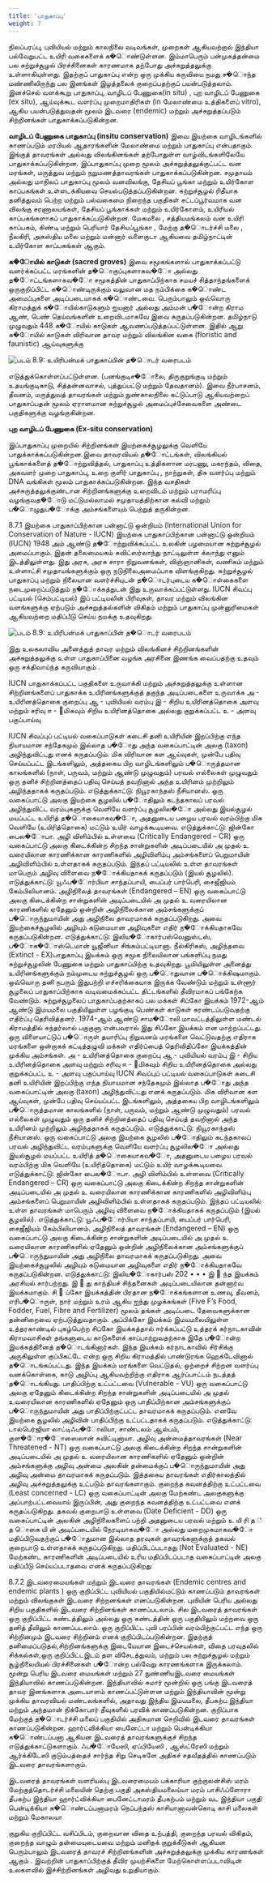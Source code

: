 ```yaml
---
title: 'பாதுகாப்பு'
weight: 7
---
```


 நிலப்பரப்பு, புவியியல் மற்றும் காலநிலை வடிவங்கள்,
முறைகள் ஆகியவற்றால் இந்தியா பல்வேறுபட்ட
உயிரி வகைகளைக் க�ொண்டுள்ளன. இம்மாபெரும்
பன்முகத்தன்மை பல சுற்றுச்சூழல் பிரச்சினைகள்
காரணமாக
தற்போது
அச்சுறுத்தலுக்கு
உள்ளாகியுள்ளது. இதற்குப் பாதுகாப்பு என்ற ஒரு
முக்கிய கருவியை நமது ச�ொந்த மண்ணிலிருந்து பல
இனங்கள்
இழத்தலைக்
குறைப்பதற்குப்
பயன்படுத்தலாம். இனச்செல் வளக்கூறு பாதுகாப்பு,
வாழிடப் பேணுகை(in situ) , புற வாழிடப் பேணுகை
(ex situ), ஆய்வுக்கூட வளர்ப்பு முறைமாதிரிகள் (in
மேலாண்மை
உத்திகளைப்
vitro),
ஆகிய
பயன்படுத்துவதன் மூலம் இடவரை (endemic) மற்றும்
அச்சுறுத்தப்படும் சிற்றினங்கள் பாதுகாக்கப்படுகின்றன.

**வாழிடப் பேணுகை பாதுகாப்பு (insitu conservation)**
இவை இயற்கை வாழிடங்களில் காணப்படும் மரபியல்
ஆதாரங்களின் மேலாண்மை மற்றும் பாதுகாப்பு
என்பதாகும்.
இங்குத்
தாவரங்கள்
அல்லது
விலங்கினங்கள் தற்போதுள்ள வாழ்விடங்களிலேயே
பாதுகாக்கப்படுகின்றன. இப்பாதுகாப்பு முறை மூலம்
அச்சுறுத்தலுக்குட்பட்ட வன மரங்கள், மருத்துவ மற்றும்
நறுமணத்தாவரங்கள்
பாதுகாக்கப்படுகின்றன.
சமுதாயம் அல்லது மாநிலப் பாதுகாப்பு மூலம்
வனவிலங்கு, தேசியப் பூங்கா மற்றும் உயிர்கோள
காப்பகங்கள்
உள்ளடக்கியவை
செயல்படுத்தப்படுகின்றன.
சுற்றுச்சூழல்
ரிதீயாக
தனித்துவம் பெற்ற மற்றும் பல்வகைமை நிறைந்த
பகுதிகள்
சட்டப்பூர்வமாக
வன
விலங்கு
சரணாலயங்கள், தேசியப் பூங்காக்கள் மற்றும்
உயிர்கோளம்,
உயிரியல்
காப்பகங்களாகப்
பாதுகாக்கப்படுகின்றன. மேகமலை , சத்தியமங்கலம்
வன உயிரி காப்பகம், கிண்டி மற்றும் பெரியார்
தேசியப்பூங்கா , மேற்கு த�ொடர்ச்சி மலை , நீலகிரி,
அகஸ்திய மலை மற்றும் மன்னார் வளைகுடா
ஆகியவை தமிழ்நாட்டின் உயிர்கோள காப்பகங்கள்
ஆகும்.

**க�ோயில் காடுகள் (sacred groves)**
இவை சமூகங்களால் பாதுகாக்கப்பட்டு வளர்க்கப்பட்ட
மரங்களின்
த�ொகுப்புகளாகவ�ோ
அல்லது
த�ோட்டங்களாகவ�ோ சமூகத்தின் பாதுகாப்பிற்காக
சமயச்
சித்தாந்தங்களைக்
ஒருகுறிப்பிட்ட
க�ொண்டிருக்கும் வலுவான மத நம்பிக்கை க�ொண்ட
அமைப்புகளை
அடிப்படையாகக்
க�ொண்டவை.
பெரும்பாலும்
ஒவ்வொரு
கிராமத்துக்
க�ோயில்காடுகளும் ஐயனார் அல்லது அம்மன் ப�ோன்ற
கிராம ஆண், பெண் தெய்வங்களின் உறைவிடமாகவே
இவை கருதப்படுகின்றன. தமிழ்நாடு முழுவதும் 448
க�ோயில் காடுகள் ஆவணப்படுத்தப்பட்டுள்ளன. இதில்
ஆறு க�ோயில் காடுகள் விரிவான தாவர மற்றும்
விலங்கின வகை (floristic and faunistic) ஆய்வுகளுக்கு


![படம் 8.9: உயிரிபன்மக் பாதுகாப்பின் த�ொடர் வரைபடம்](8.20.png "")

எடுத்துக்கொள்ளப்பட்டுள்ளன.
(பனங்குடிச�ோலை,
திருகுறுங்குடி
மற்றும்
உதயங்குடிகாடு,
சித்தன்னவாசல், புத்துப்பட்டு மற்றும் தேவதானம்).
இவை நீர்பாசனம், தீவனம், மருத்துவத் தாவரங்கள்
மற்றும் நுண்காலநிலை கட்டுப்பாடு ஆகியவற்றைப்
பாதுகாப்பதன் மூலம் ஏராளமான சுற்றுச்சூழல்
அமைப்புச்சேவைகளை அண்டை பகுதிகளுக்கு
வழங்குகின்றன.

**புற வாழிடப் பேணுகை (Ex-situ conservation)**

இப்பாதுகாப்பு
முறையில்
சிற்றினங்கள்
இயற்கைச்சூழலுக்கு
வெளியே
பாதுக்காக்கப்படுகின்றன.இவை
தாவரவியல்
த�ோட்டங்கள்,
விலங்கியல்
பூங்காக்களைத்
த�ோற்றுவித்தல், பாதுகாப்பு உத்திகளான மரபணு,
மகரந்தம், விதை, அகவளர் முறை பாதுகாப்பு, உறை
குளிர் பாதுகாப்பு , நாற்றுகள், திசு வளர்ப்பு மற்றும் DNA
வங்கிகள் மூலம் பாதுகாக்கப்படுகின்றன. இந்த
வசதிகள் அச்சுருத்தலுக்குண்டான சிற்றினங்களுக்கு
உறைவிடம் மற்றும் பராமரிப்பு வழங்குவத�ோடு
மட்டுமல்லாமல் சமுதாயத்திற்கான கல்வி மற்றும்
ப�ொழுதுப�ோக்கு அம்சங்களையும் பெற்றுத் தருகின்றன.

8.7.1 இயற்கை பாதுகாப்பிற்கான பன்னாட்டு
ஒன்றியம் (International Union for Conservation
of Nature - IUCN)
இயற்கை பாதுகாப்பிற்கான பன்னாட்டு ஒன்றியம்
(IUCN) 1948 அம் ஆண்டு த�ோற்றுவிக்கப்பட்ட உலகின்
பழமையான சுற்றுச்சூழல் அமைப்பாகும். இதன்
தலைமையகம் சுவிட்ஸர்லாந்து நாட்டிலுள்ள க்லாந்து
எனும் இடத்திலுள்ளது. இது அரசு, அரசு சாரா
நிறுவனங்கள், விஞ்ஞானிகள், வணிகம் மற்றும்
உள்ளாட்சி சமுதாயங்களுக்கும் ஒரு நடுநிலைஅமைப்பாக விளங்குகிறது. சுற்றுச்சூழல் பாதுகாப்பு
மற்றும் நிலையான வளர்ச்சியுடன் த�ொடர்புடைய
க�ொள்கைகளை நடைமுறைப்படுத்தும் ந�ோக்கத்துடன்
இது உருவாக்கப்பட்டுள்ளது.
IUCN சிவப்பு பட்டியல் (செம்பட்டியல்)
இப் பட்டியலின் பிரிவுகள், தாவர மற்றும் விலங்கின
வளங்களுக்கு ஏற்படும் அச்சுறுத்தல்களின் விகிதம்
மற்றும் பாதுகாப்பு முன்னுரிமைகள் ஆகியவற்றை
மதிப்பீடு செய்ய நமக்கு உதவுகிறது.


![படம் 8.9: உயிரிபன்மக் பாதுகாப்பின் த�ொடர் வரைபடம்](8.9.png "")

இது உலகலாவிய அனைத்துத் தாவர மற்றும்
விலங்கினச் சிற்றினங்களின் அச்சுறுத்தலுக்கு உள்ள
பாதுகாப்பினை
வழங்க
அரசினை
இணங்க
வைப்பதற்கு உதவும் ஒரு சக்திவாய்ந்த கருவியாகும் .

IUCN பாதுகாக்கப்பட்ட பகுதிகளை உருவாக்கி மற்றும்
அச்சுறுத்தலுக்கு
உள்ளான
சிற்றினங்களைப்
பாதுகாக்க
உயிரினங்களுக்குத்
தகுந்த
அடிப்படைகளை
உருவாக்க
அ - உயிரினத்தொகை குறைப்பு
ஆ - புவியியல் வரம்பு
இ - சிறிய உயிரினத்தொகை அளவு மற்றும் சரிவு
ஈ -	மிகவும்
சிறிய
உயிரினத்தொகை
அல்லது
குறுக்கப்பட்ட
உ - அளவு பகுப்பாய்வு

IUCN சிவப்புப் பட்டியல் வகைப்பாடுகள்
கடைசி தனி உயிரியின் இறப்பிற்கு எந்த நியாயமான
சந்தேகமும் இல்லாத ப�ோது அந்த வகைப்பாட்டின்
அலகு (taxon) அழிந்துவிட்டது எனக் கருதப்படும். மிக
விரிவான கள ஆய்வுகள், முன்பே பதிவு செய்யப்பட்ட
இடங்களிலும், அத்தகைய பிற வாழிடங்களிலும்
ப�ொருத்தமான காலங்களில் (நாள், பருவம், மற்றும்
ஆண்டு முழுவதும்) பரவல் எல்லைகள் முழுவதும் ஒரு
தனிச் சிற்றினத்தைப் பதிவு செய்யத் தவறினால் அந்த
உயிரினம் முற்றிலும் அழிந்ததாகக் கருதப்படும்.
எடுத்துக்காட்டு: நியூரகாந்தஸ் நீசியானஸ்.
ஒரு வகைப்பாட்டு அலகு இயற்கை சூழலில்
ப�ோதிலும்
கடந்தகாலப்
பரவல்
அழிந்துவிட்ட
வரம்புகளுக்கு வெளியே வளர்ப்பு சூழலில�ோ அல்லது
இயல்சூழல் மயப்பட்ட உயிரித் த�ொகையாகவ�ோ,
அதனுடைய பழைய பரவல் வரம்பிற்கு மிக வெளியே
(உயிரித்தொகை) மட்டும் உயிர் வாழக்கூடியவை.
எடுத்துக்காட்டு: ஜின்கோ பைல�ோபா.
அழி விளிம்பில் உள்ளவை (Critically Endangered – CR)
ஒரு வகைப்பாட்டு அலகு கிடைக்கின்ற சிறந்த
சான்றுகளின் அடிப்படையில் அ முதல் உ வரையிலான
காரணிக்கான
காரணிகளில்
அழிவிளிம்பு
அம்சங்களைப்
பெறுமாயின்
அழிவிளிம்பில்
உள்ளதாகக் கருதப்படும். இந்தப் பட்டியலில் உள்ள
தாவரங்கள்
மாபெரும்
அழிவு
விளைவை
ந�ோக்கியதாகக்
கருதப்படும்
(இயல்
சூழலில்).
எடுத்துக்காட்டு: யூஃப�ோர்பியா சாந்தப்பாயி, பைப்பர்
பார்பெரி, சைஜீஜியம் கேம்பிலியானம்.
அழிநிலைத் தாவரங்கள் (Endangered – EN)
ஒரு வகைப்பாட்டு அலகு கிடைக்கின்ற சான்றுகளின்
அடிப்படையில் அ முதல் உ வரையிலான காரணிகளில்
ஏதேனும் ஒன்றின் அழிநிலைக்கான அம்சங்களுக்குப்
ப�ொருந்துமாயின் அது அழிநிலை தாவரமாகக்
கருதப்படுகிறது. அவை இயற்கைச்சூழலில் அழியும்
கடுமையான அழிவுகளை எதிர் ந�ோக்கியதாகவே
கருதப்படுகின்றன. எடுத்துக்காட்டு: இலிய�ோகார்பஸ்வெனுஸ்டஸ்,
ப�ோக�ோஸ்டெமான்
யூஜீனியா சிங்கம்பட்டியானா.
நீல்கிரிகஸ்,
அழிந்தவை (Extinct - EX)பாதுகாப்பு இயக்கம்
ஒரு சமூக நிலையிலான பங்களிப்பு நமது
சுற்றுச்சூழலின் பேணுகை மற்றும் பாதுகாப்பிற்கு
உதவுகிறது.
பூமியிலுள்ள
அனைத்து
உயிரினங்களுக்கும் நம்முடைய சுற்றுச்சூழல் ஒரு
ப�ொதுவான ப�ொக்கிஷமாகும். ஒவ்வொரு தனி
நபரும் இதுபற்றி எச்சரிக்கையாக இருக்க வேண்டும்
மற்றும் உள்ளூர் சூழலைப் பாதுகாப்பிற்காக
வடிவமைக்கப்பட்ட
திட்டங்களில்
தீவிரமாகப்
பங்கேற்க
வேண்டும்.
சுற்றுச்சூழலைப்
பாதுகாப்பதற்காகப் பல மக்கள்
சிப்கோ இயக்கம்
1972-ஆம் ஆண்டு இமயமலை பகுதியிலுள்ள
பழங்குடி பெண்கள் காடுகள் சுரண்டப்படுவதற்கு
எதிர்ப்பு தெரிவித்தனர். 1974-ஆம் ஆண்டு சாம�ோலி
மாவட்டத்திலுள்ள மண்டல் கிராமத்தில் சுந்தர்லால்
பகுகுனா என்பவரால் இது சிப்கோ இயக்கம் என
மாற்றப்பட்டது. ஒரு விளையாட்டுப் ப�ொருள் தயாரிப்பு
நிறுவனம் மரங்களை வெட்டுவதற்கு எதிராக
மரங்களை ஒன்றாகக் கட்டித்தழுவி மக்கள்
எதிர்ப்பைத் தெரிவிதிப்கோ இயக்கத்தின்
முக்கிய அம்சங்கள்.
அ - உயிரினத்தொகை குறைப்பு
ஆ - புவியியல் வரம்பு
இ - சிறிய உயிரினத்தொகை அளவு மற்றும் சரிவு
ஈ -	மிகவும்
சிறிய
உயிரினத்தொகை
அல்லது
குறுக்கப்பட்ட
உ - அளவு பகுப்பாய்வு
IUCN சிவப்புப் பட்டியல் வகைப்பாடுகள்
கடைசி தனி உயிரியின் இறப்பிற்கு எந்த நியாயமான
சந்தேகமும் இல்லாத ப�ோது அந்த வகைப்பாட்டின்
அலகு (taxon) அழிந்துவிட்டது எனக் கருதப்படும். மிக
விரிவான கள ஆய்வுகள், முன்பே பதிவு செய்யப்பட்ட
இடங்களிலும், அத்தகைய பிற வாழிடங்களிலும்
ப�ொருத்தமான காலங்களில் (நாள், பருவம், மற்றும்
ஆண்டு முழுவதும்) பரவல் எல்லைகள் முழுவதும் ஒரு
தனிச் சிற்றினத்தைப் பதிவு செய்யத் தவறினால் அந்த
உயிரினம் முற்றிலும் அழிந்ததாகக் கருதப்படும்.
எடுத்துக்காட்டு: நியூரகாந்தஸ் நீசியானஸ்.
ஒரு வகைப்பாட்டு அலகு இயற்கை சூழலில்
ப�ோதிலும்
கடந்தகாலப்
பரவல்
அழிந்துவிட்ட
வரம்புகளுக்கு வெளியே வளர்ப்பு சூழலில�ோ அல்லது
இயல்சூழல் மயப்பட்ட உயிரித் த�ொகையாகவ�ோ,
அதனுடைய பழைய பரவல் வரம்பிற்கு மிக வெளியே
(உயிரித்தொகை) மட்டும் உயிர் வாழக்கூடியவை.
எடுத்துக்காட்டு: ஜின்கோ பைல�ோபா.
அழி விளிம்பில் உள்ளவை (Critically Endangered – CR)
ஒரு வகைப்பாட்டு அலகு கிடைக்கின்ற சிறந்த
சான்றுகளின் அடிப்படையில் அ முதல் உ வரையிலான
காரணிக்கான
காரணிகளில்
அழிவிளிம்பு
அம்சங்களைப்
பெறுமாயின்
அழிவிளிம்பில்
உள்ளதாகக் கருதப்படும். இந்தப் பட்டியலில் உள்ள
தாவரங்கள்
மாபெரும்
அழிவு
விளைவை
ந�ோக்கியதாகக்
கருதப்படும்
(இயல்
சூழலில்).
எடுத்துக்காட்டு: யூஃப�ோர்பியா சாந்தப்பாயி, பைப்பர்
பார்பெரி, சைஜீஜியம் கேம்பிலியானம்.
அழிநிலைத் தாவரங்கள் (Endangered – EN)
ஒரு வகைப்பாட்டு அலகு கிடைக்கின்ற சான்றுகளின்
அடிப்படையில் அ முதல் உ வரையிலான காரணிகளில்
ஏதேனும் ஒன்றின் அழிநிலைக்கான அம்சங்களுக்குப்
ப�ொருந்துமாயின் அது அழிநிலை தாவரமாகக்
கருதப்படுகிறது. அவை இயற்கைச்சூழலில் அழியும்
கடுமையான அழிவுகளை எதிர் ந�ோக்கியதாகவே
கருதப்படுகின்றன. எடுத்துக்காட்டு: இலிய�ோகார்பஸ்
202
•
•
•
இ
 ந்த இயக்கம் அரசியல் சார்பற்றது.
இ
 து காந்தியச் சிந்தனைகள் அடிப்படையிலான
தன்னார்வ இயக்கமாகும்.
சி
 ப்கோ இயக்கத்தின் பிரதான ந�ோக்கங்களான
உணவு, தீவனம், எரிப�ொருள், நார் மற்றும்
உரம் ஆகிய ஐந்து முழக்கங்கள் (Five F’s Food,
Fodder, Fuel, Fibre and Fertilizer) மூலம் தங்கள்
அடிப்படை தேவைகளுக்கான தன்னிறைவை
ஏற்படுத்துவதாகும்.
அப்பிக்கோ இயக்கம்
இமயமலையிலுள்ள உத்தரகாண்டில் புகழ்பெற்ற
சிப்கோ இயக்கத்தால் ஈர்க்கப்பட்டு உத்தரக்
கர்நாடகாவின்
கிராமவாசிகள்
தங்களுடைய
காடுகளைக் காப்பாற்றுவதற்காக இதே ப�ோன்ற
இயக்கத்தினைத் த�ொடங்கினார்கள். இந்த இயக்கம்
கர்நாடகாவில் சிர்சிக்கு அருகிலுள்ள குப்பிகட்டே
என்ற ஒரு சிறிய கிராமத்தில் பாண்டுரங்க
ஹெக்டேவினால் த�ொடங்கப்பட்டது. இந்த இயக்கம்
மரங்களை வெட்டுதல், ஒற்றைச் சிற்றன வளர்ப்பு
வனக்கொள்கை, காடு அழிப்பு ஆகியவற்றிற்கு
எதிராக ஆர்ப்பாட்டம் நடத்தத் த�ொடங்கியது.
பாதிப்பிற்கு உட்பட்டவை (Vulnerable - VU)
ஒரு வகைப்பாட்டு அலகு ஏதேனும் கிடைக்கின்ற
சிறந்த சான்றுகளின் அடிப்படையில் அ முதல் உவரையிலான
காரணிகளில்
ஏதேனும்
ஒரு
பாதிப்பிற்கான அம்சங்களுக்குப் ப�ொருந்துமாயின் அது
பாதிப்பிற்குட்பட்ட தாவரமாகக் கருதப்படும். எனவே
இயற்கை சூழலில் அழிவின் பாதிப்பிற்கு உட்பட்டதாகக்
கருதப்படும்.
எடுத்துக்காட்டு:
டால்பெர்ஜியா
லாட்டிஃப�ோலியா,
சாண்டலம்
ஆல்பம்,
குள�ோர�ோஸைலான் சுவிட்டினாயா.
அழிவு அன்மைத்தாவரங்கள் (Near Threatened - NT)
ஒரு வகைப்பாட்டு அலகு கிடைக்கின்ற சிறந்த
சான்றுகளின் அடிப்படையில் அ முதல் உ வரையிலான
காரணிகளில் ஏதேனும் ஒன்றின் அம்சங்களுக்கு
அழிவு அன்மை அலகின் தன்மைக்குப் ப�ொருந்துமாயின்
அது அழிவு அன்மை தாவரமாகக் கருதப்படும்.
இத்தகைய தாவரங்கள் எதிர்காலத்தில் அழிவு
அச்சுறுத்தலுக்கு உட்படும் தாவரங்களாகும்.
குறைந்த
கவனத்திற்கு
உட்பட்டவை
(Least
concerned - LC)
ஒரு வகைப்பாட்டின் அலகு மேற்கண்ட அலகுகளுக்கு
அப்பாற்பட்டவையாய் இருப்பின், அது குறைந்த
கவனத்திற்கு உட்பட்டவை எனக் கருதப்படுகிறது.
தகவல் குறைபாடு உள்ளவை (Date Deficient - DD)
ஒரு வகைப்பாட்டின் அலகின் அழிநிலைகளைப் பற்றி
அதனுடைய பரவல் மற்றும்
உ யி ரி த ் த ொகை யி ன்
அடிப்படையில் நேரடியாகவ�ோ
அல்லது
மறைமுகமாகவ�ோ
மதிப்பிடுவதற்குப்
ப�ோதுமான
இல்லாத
தரவுகள்
தாவரங்களுக்குத்
தகவல்
குறைபாடு
உள்ளதாகக்
கருதப்படுகிறது.
மதிப்பிடப்படாதது (Not Evaluated - NE)
மேற்கண்ட காரணிகளின் அடிப்படையில் உரிய
மதிப்பிடப்படாத வகைப்பாட்டின் அலகு மதிப்பீடு
செய்யப்படாதவை எனக் கருதப்படுகிறது

8.7.2 இடவரைமையங்கள் மற்றும் இடவரை
தாவரங்கள் (Endemic centres and endemic
plants )
ஒரு குறிப்பிட்ட புவியியல் பகுதியில்மட்டும் காணப்படும்
தாவரங்கள்
மற்றும்
விலங்குகள்
இடவரை
சிற்றனங்கள் எனப்படுகின்றன. புவியின் பெரிய
அல்லது சிறிய பகுதிகளில் இடவரை சிற்றினங்கள்
காணப்படலாம். சில இடவரைத் தாவரங்கள் ஒரு
குறிப்பிட்ட கண்டத்திலும் அல்லது ஒரு கண்டத்தின்
ஒரு பகுதியிலும் மற்றவை ஒரு தனித் தீவிலும்
காணப்படலாம்.
ஒரு குறிப்பிட்ட புவி பரப்பின் வரம்பிற்குட்பட்ட எந்த
ஒரு சிற்றினமும் இடவரை சிற்றினம் எனக்
குறிப்பிடப்படுகின்றன. இதற்குத் தனிமைப்படுதல்,சிற்றினங்களுக்கு இடையேயான இடைச்செயல்கள்,
விதை பரவுதலில் சிக்கல்கள்,ஒரு குறிப்பிட்டஇடம் தள
விசேடத்துவம், மற்றும் பல சுற்றுச்சூழல் மற்றும்
சூழ்நிலையியல் பிரச்சினைகள் ப�ோன்ற பல்வேறு
காரணங்களாக இருக்கலாம். மூன்று பெரிய இடவரை
மையங்கள் மற்றும் 27 நுண்ணியஇடவரை
மையங்கள்
இந்தியாவில்
காணப்படுகின்றன.
இந்தியாவில் சுமார் மூன்றில் ஒரு பங்கு இடவரைத்
தாவர இனங்களாக அடையாளம் காணப்பட்டுள்ளன
மற்றும் இந்தியாவின் மூன்று முக்கிய தாவரவியல்
மண்டலங்களில், அதாவது இந்திய இமயமலை,
தீபகற்ப இந்தியா மற்றும் அந்தமான் நிக்கோபார்
தீவுகளில் பரவிக் காணப்படுகின்றன. குறிப்பாக
மேற்குத் த�ொடர்ச்சி மலைப் பகுதியில் அதிகமான
செறிவில் இடவரை தாவரங்கள் காணப்படுகின்றன.
ஹார்ட்விக்கியா பைனேட்டா மற்றும் பென்டிக்கியா
க�ொண்டப்பனா ஆகியன இடவரைத் தாவரங்களுக்குச்
சிறந்த
எடுத்துக்காட்டுகளாகும்.
ஃப�ோயேஸி,
ஏப்பியேஸி , ஆஸ்ட்ரேஸி மற்றும் ஆர்க்கிடேஸி
குடும்பத்தைச் சார்ந்த சிறு செடிகளே அதிகச்
சதவீதத்தில் காணப்படும் இடவரை தாவரங்களாகும்.

இடவரைத் தாவரங்கள் வளரியல்பு இடவரைமையம்
பக்காரியா
குற்றாலன்சிஸ்
மரம்
மேற்குத்தொடர்ச்சி
மலையின் தெற்கு
பகுதி
அகஸ்தியமலைய்யா மரம்
பாசிஃப்ளோரா
தீபகற்ப இந்தியா
ஹார்ட்விக்கியா
பைனேட்டாமரம்
தீபகற்பம் மற்றும் வட
இந்தியா பகுதி
பென்டிக்கியா
க�ொண்டப்பனாமரம்
நெப்பந்தஸ்
காசியானாவன்கொடி காசி மலைகள் மற்றும்
மேகாலயா

குறுகிய குறிப்பிட்ட வசிப்பிடம், குறைவான விதை
உற்பத்தி, குறைந்த பரவல் விகிதம், குறைந்த வாழும்
தன்மையுடையவை மற்றும் மனிதக் குறுக்கீடுகள்
ஆகியன
பெரும்பாலும்
இடவரைத்
தாவரச்
சிற்றினங்களின் அச்சுறுத்தலுக்கு முக்கிய காரணங்கள்
ஆகும் . இவற்றின் பாதுகாப்பிற்குத் தீவிர முயற்சிகளை
மேற்கொள்ளப்படாவிடின்
உலகளவில்
இச்சிற்றினங்கள் அழிவது உறுதியாகும்.

